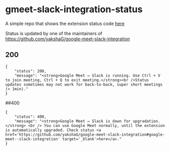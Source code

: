 # gmeet-slack-integration-status

A simple repo that shows the extension status code [here](https://yakshag.github.io/gmeet-slack-integration-status/)

Status is updated by one of the maintainers of https://github.com/yakshaG/google-meet-slack-integration

## 200
````
{
    "status": 200,
    "message": "<strong>Google Meet ⇔ Slack is running. Use Ctrl + V to join meeting, Ctrl + Q to exit meeting.</strong><br />Status updates sometimes may not work for back-to-back, super short meetings (< 1min)."
}
````

##400
````
{
    "status": 400,
    "message": "<strong>Google Meet ⇔ Slack is down for upgradation.</strong> <br /> You can use Google Meet normally, until the extension is automatically upgraded. Check status <a href='https://github.com/yakshaG/google-meet-slack-integration#google-meet--slack-integration' target='_blank'>here</a>."
}
````

